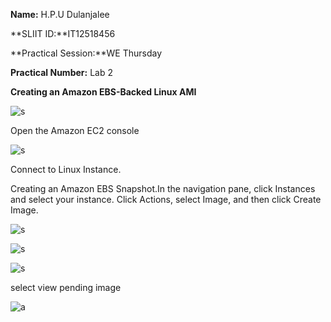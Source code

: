 
**Name:** H.P.U Dulanjalee

**SLIIT ID:**IT12518456

**Practical Session:**WE Thursday

**Practical Number:** Lab 2

**Creating an Amazon EBS-Backed Linux AMI**

![s](http://i60.tinypic.com/ddgsy0.jpg)

Open the Amazon EC2 console 

![s](http://i60.tinypic.com/2uqhnyd.jpg)

Connect to Linux Instance.

Creating an Amazon EBS Snapshot.In the navigation pane, click Instances and select your instance. Click Actions, select Image, and then click Create Image.

![s]()

![s](http://i62.tinypic.com/28akz1h.jpg)

![s](http://i59.tinypic.com/2sb0uix.jpg)

select view pending image

![a](http://i58.tinypic.com/29549hh.jpg)





